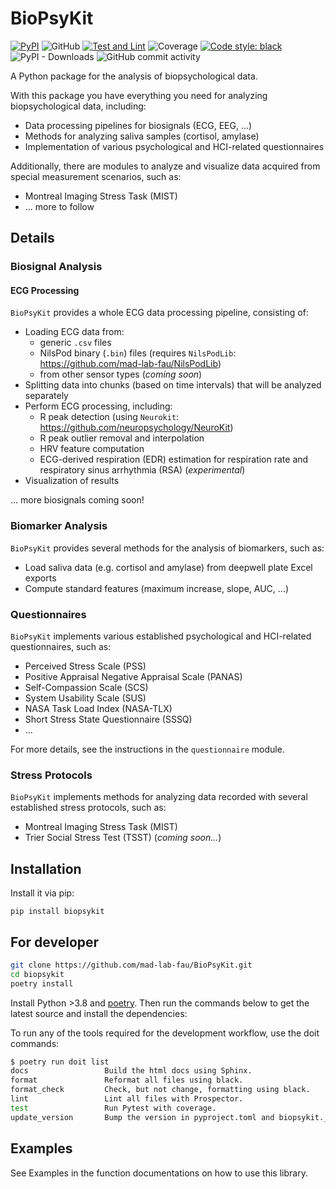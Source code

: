 # BioPsyKit

[![PyPI](https://img.shields.io/pypi/v/biopsykit)](https://pypi.org/project/biopsykit/)
![GitHub](https://img.shields.io/github/license/mad-lab-fau/biopsykit)
[![Test and Lint](https://github.com/mad-lab-fau/BioPsyKit/actions/workflows/test-and-lint.yml/badge.svg)](https://github.com/mad-lab-fau/BioPsyKit/actions/workflows/test-and-lint.yml)
![Coverage](./coverage-badge.svg)
[![Code style: black](https://img.shields.io/badge/code%20style-black-000000.svg)](https://github.com/psf/black)
![PyPI - Downloads](https://img.shields.io/pypi/dm/biopsykit)
![GitHub commit activity](https://img.shields.io/github/commit-activity/m/mad-lab-fau/biopsykit)

A Python package for the analysis of biopsychological data.

With this package you have everything you need for analyzing biopsychological data, including:
* Data processing pipelines for biosignals (ECG, EEG, ...)
* Methods for analyzing saliva samples (cortisol, amylase)
* Implementation of various psychological and HCI-related questionnaires

 
Additionally, there are modules to analyze and visualize data acquired from special measurement scenarios, such as:
* Montreal Imaging Stress Task (MIST)
* ... more to follow

## Details

### Biosignal Analysis
#### ECG Processing
`BioPsyKit` provides a whole ECG data processing pipeline, consisting of:
* Loading ECG data from:
    * generic `.csv` files
    * NilsPod binary (`.bin`) files (requires `NilsPodLib`: https://github.com/mad-lab-fau/NilsPodLib)
    * from other sensor types (_coming soon_)
* Splitting data into chunks (based on time intervals) that will be analyzed separately
* Perform ECG processing, including:
    * R peak detection (using `Neurokit`: https://github.com/neuropsychology/NeuroKit)
    * R peak outlier removal and interpolation
    * HRV feature computation
    * ECG-derived respiration (EDR) estimation for respiration rate and respiratory sinus arrhythmia (RSA) (_experimental_)
* Visualization of results

... more biosignals coming soon!

### Biomarker Analysis
`BioPsyKit` provides several methods for the analysis of biomarkers, such as:
* Load saliva data (e.g. cortisol and amylase) from deepwell plate Excel exports
* Compute standard features (maximum increase, slope, AUC, ...)

### Questionnaires
`BioPsyKit` implements various established psychological and HCI-related questionnaires, such as:
* Perceived Stress Scale (PSS)
* Positive Appraisal Negative Appraisal Scale (PANAS)
* Self-Compassion Scale (SCS)
* System Usability Scale (SUS)
* NASA Task Load Index (NASA-TLX)
* Short Stress State Questionnaire (SSSQ)
* ...

For more details, see the instructions in the `questionnaire` module.

### Stress Protocols
`BioPsyKit` implements methods for analyzing data recorded with several established stress protocols, such as:
* Montreal Imaging Stress Task (MIST)
* Trier Social Stress Test (TSST) (_coming soon..._) 



## Installation
Install it via pip:

```
pip install biopsykit
```


## For developer

```bash
git clone https://github.com/mad-lab-fau/BioPsyKit.git
cd biopsykit
poetry install
```
Install Python >3.8 and [poetry](https://python-poetry.org).
Then run the commands below to get the latest source and install the dependencies:


To run any of the tools required for the development workflow, use the doit commands:

```bash
$ poetry run doit list
docs                 Build the html docs using Sphinx.
format               Reformat all files using black.
format_check         Check, but not change, formatting using black.
lint                 Lint all files with Prospector.
test                 Run Pytest with coverage.
update_version       Bump the version in pyproject.toml and biopsykit.__init__ .
```


## Examples
See Examples in the function documentations on how to use this library.
